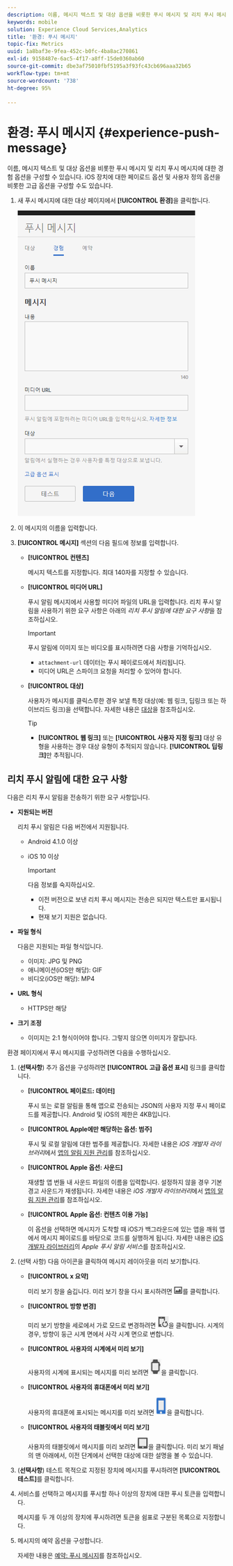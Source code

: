 ```yaml
---
description: 이름, 메시지 텍스트 및 대상 옵션을 비롯한 푸시 메시지 및 리치 푸시 메시지에 대한 경험 옵션을 구성할 수 있습니다. iOS 장치에 대한 페이로드 옵션 및 사용자 정의 옵션을 비롯한 고급 옵션을 구성할 수도 있습니다.
keywords: mobile
solution: Experience Cloud Services,Analytics
title: '환경: 푸시 메시지'
topic-fix: Metrics
uuid: 1a8baf3e-9fea-452c-b0fc-4ba8ac270861
exl-id: 9158487e-6ac5-4f17-a8ff-15de0360ab60
source-git-commit: dbe3af75010fbf5195a3f93fc43cb696aaa32b65
workflow-type: tm+mt
source-wordcount: '738'
ht-degree: 95%

---
```


# 환경: 푸시 메시지 {#experience-push-message}

이름, 메시지 텍스트 및 대상 옵션을 비롯한 푸시 메시지 및 리치 푸시 메시지에 대한 경험 옵션을 구성할 수 있습니다. iOS 장치에 대한 페이로드 옵션 및 사용자 정의 옵션을 비롯한 고급 옵션을 구성할 수도 있습니다.

1. 새 푸시 메시지에 대한 대상 페이지에서 **[!UICONTROL 환경]**&#x200B;을 클릭합니다.

   ![경험 푸시 메시지 화면](assets/experience-push-message.png)

1. 이 메시지의 이름을 입력합니다.
1. **[!UICONTROL 메시지]** 섹션의 다음 필드에 정보를 입력합니다.

   * **[!UICONTROL 컨텐츠]**

      메시지 텍스트를 지정합니다. 최대 140자를 지정할 수 있습니다.

   * **[!UICONTROL 미디어 URL]**

      푸시 알림 메시지에서 사용할 미디어 파일의 URL을 입력합니다. 리치 푸시 알림을 사용하기 위한 요구 사항은 아래의 *리치 푸시 알림에 대한 요구 사항*&#x200B;을 참조하십시오.

      >[!IMPORTANT]
      >
      >푸시 알림에 이미지 또는 비디오를 표시하려면 다음 사항을 기억하십시오.
      > * `attachment-url` 데이터는 푸시 페이로드에서 처리됩니다.
      > * 미디어 URL은 스파이크 요청을 처리할 수 있어야 합니다.


   * **[!UICONTROL 대상]**

      사용자가 메시지를 클릭스루한 경우 보낼 특정 대상(예: 웹 링크, 딥링크 또는 하이브리드 링크)을 선택합니다. 자세한 내용은 [대상](/help/using/acquisition-main/c-create-destinations.md)을 참조하십시오.

      >[!TIP]
      >
      >* **[!UICONTROL 웹 링크]** 또는 **[!UICONTROL 사용자 지정 링크]** 대상 유형을 사용하는 경우 대상 유형이 추적되지 않습니다. **[!UICONTROL 딥링크]**&#x200B;만 추적됩니다.

## 리치 푸시 알림에 대한 요구 사항

다음은 리치 푸시 알림을 전송하기 위한 요구 사항입니다.

* **지원되는 버전**

   리치 푸시 알림은 다음 버전에서 지원됩니다.
   * Android 4.1.0 이상
   * iOS 10 이상

      >[!IMPORTANT]
      >
      >다음 정보를 숙지하십시오.
      >
      >* 이전 버전으로 보낸 리치 푸시 메시지는 전송은 되지만 텍스트만 표시됩니다.
      >* 현재 보기 지원은 없습니다.


* **파일 형식**

   다음은 지원되는 파일 형식입니다.
   * 이미지: JPG 및 PNG
   * 애니메이션(iOS만 해당): GIF
   * 비디오(iOS만 해당): MP4

* **URL 형식**
   * HTTPS만 해당

* **크기 조정**
   * 이미지는 2:1 형식이어야 합니다. 그렇지 않으면 이미지가 잘립니다.

환경 페이지에서 푸시 메시지를 구성하려면 다음을 수행하십시오.

1. (**선택사항**) 추가 옵션을 구성하려면 **[!UICONTROL 고급 옵션 표시]** 링크를 클릭합니다.

   * **[!UICONTROL 페이로드: 데이터]**

      푸시 또는 로컬 알림을 통해 앱으로 전송되는 JSON의 사용자 지정 푸시 페이로드를 제공합니다. Android 및 iOS의 제한은 4KB입니다.

   * **[!UICONTROL Apple에만 해당하는 옵션: 범주]**

      푸시 및 로컬 알림에 대한 범주를 제공합니다. 자세한 내용은 *iOS 개발자 라이브러리*&#x200B;에서 [앱의 알림 지원 관리](https://developer.apple.com/library/content/documentation/NetworkingInternet/Conceptual/RemoteNotificationsPG/SupportingNotificationsinYourApp.html#//apple_ref/doc/uid/TP40008194-CH4-SW9)를 참조하십시오.

   * **[!UICONTROL Apple 옵션: 사운드]**

      재생할 앱 번들 내 사운드 파일의 이름을 입력합니다. 설정하지 않을 경우 기본 경고 사운드가 재생됩니다. 자세한 내용은 *iOS 개발자 라이브러리*&#x200B;에서 [앱의 알림 지원 관리](https://developer.apple.com/library/content/documentation/NetworkingInternet/Conceptual/RemoteNotificationsPG/SupportingNotificationsinYourApp.html#//apple_ref/doc/uid/TP40008194-CH4-SW10)를 참조하십시오.

   * **[!UICONTROL Apple 옵션: 컨텐츠 이용 가능]**

      이 옵션을 선택하면 메시지가 도착할 때 iOS가 백그라운드에 있는 앱을 깨워 앱에서 메시지 페이로드를 바탕으로 코드를 실행하게 됩니다. 자세한 내용은 [iOS 개발자 라이브러리](https://developer.apple.com/library/content/documentation/NetworkingInternet/Conceptual/RemoteNotificationsPG/APNSOverview.html#//apple_ref/doc/uid/TP40008194-CH8-SW1)의 *Apple 푸시 알림 서비스*&#x200B;를 참조하십시오.

2. (선택 사항) 다음 아이콘을 클릭하여 메시지 레이아웃을 미리 보기합니다.

   * **[!UICONTROL x 요약]**

      미리 보기 창을 숨깁니다. 미리 보기 창을 다시 표시하려면 ![미리 보기](assets/icon_preview.png)를 클릭합니다.

   * **[!UICONTROL 방향 변경]**

      미리 보기 방향을 세로에서 가로 모드로 변경하려면 ![방향](assets/icon_orientation.png)을 클릭합니다. 시계의 경우, 방향이 둥근 시계 면에서 사각 시계 면으로 변합니다.

   * **[!UICONTROL 사용자의 시계에서 미리 보기]**

      사용자의 시계에 표시되는 메시지를 미리 보려면 ![시계 아이콘](assets/icon_watch.png)을 클릭합니다.

   * **[!UICONTROL 사용자의 휴대폰에서 미리 보기]**

      사용자의 휴대폰에 표시되는 메시지를 미리 보려면 ![전화 아이콘](assets/icon_phone.png)을 클릭합니다.

   * **[!UICONTROL 사용자의 태블릿에서 미리 보기]**

      사용자의 태블릿에서 메시지를 미리 보려면 ![태블릿 아이콘](assets/icon_tablet.png)을 클릭합니다.
   미리 보기 패널의 맨 아래에서, 이전 단계에서 선택한 대상에 대한 설명을 볼 수 있습니다.

3. (**선택사항**) 테스트 목적으로 지정된 장치에 메시지를 푸시하려면 **[!UICONTROL 테스트]**&#x200B;를 클릭합니다.
4. 서비스를 선택하고 메시지를 푸시할 하나 이상의 장치에 대한 푸시 토큰을 입력합니다.

   메시지를 두 개 이상의 장치에 푸시하려면 토큰을 쉼표로 구분된 목록으로 지정합니다.

5. 메시지의 예약 옵션을 구성합니다.

   자세한 내용은 [예약: 푸시 메시지](/help/using/in-app-messaging/t-create-push-message/c-schedule-push-message.md)를 참조하십시오.

